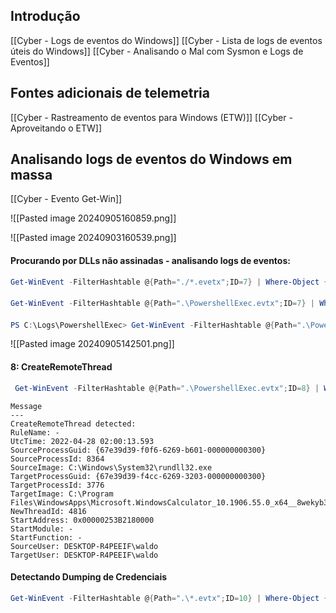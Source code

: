 ## Introdução
[[Cyber - Logs de eventos do Windows]]
[[Cyber - Lista de logs de eventos úteis do Windows]]
[[Cyber - Analisando o Mal com Sysmon e Logs de Eventos]]

## Fontes adicionais de telemetria
[[Cyber - Rastreamento de eventos para Windows (ETW)]]
[[Cyber - Aproveitando o ETW]]

## Analisando logs de eventos do Windows em massa
[[Cyber - Evento Get-Win]]

![[Pasted image 20240905160859.png]]


![[Pasted image 20240903160539.png]]

#### Procurando por DLLs não assinadas - analisando logs de eventos:

```powershell
Get-WinEvent -FilterHashtable @{Path="./*.evetx";ID=7} | Where-Object {$_.Properties[12].Value -eq "false"} | Select-Object -Property *
```


####
```powershell
Get-WinEvent -FilterHashtable @{Path=".\PowershellExec.evtx";ID=7} | Where-Object {$_.Properties[10].Value -eq "clrjit.dll"} | Select-Object -Property Message | Format-Table -AutoSize -Wrap
```

#### 
```powershell
PS C:\Logs\PowershellExec> Get-WinEvent -FilterHashtable @{Path=".\PowershellExec.evtx";ID=7} | Where-Object {$_.Properties[3].Value -eq "3776"} | Select-Object -Index 0 | Format-Table -AutoSize -Wrap
```
![[Pasted image 20240905142501.png]]

#### 8: CreateRemoteThread
```powershell
 Get-WinEvent -FilterHashtable @{Path=".\PowershellExec.evtx";ID=8} | Where-Object {$_.Properties.Value -like "*"} | Select-Object -Property Message | Format-Table -AutoSize -Wrap
```
```
Message
---
CreateRemoteThread detected:
RuleName: -
UtcTime: 2022-04-28 02:00:13.593
SourceProcessGuid: {67e39d39-f0f6-6269-b601-000000000300}
SourceProcessId: 8364
SourceImage: C:\Windows\System32\rundll32.exe
TargetProcessGuid: {67e39d39-f4cc-6269-3203-000000000300}
TargetProcessId: 3776
TargetImage: C:\Program Files\WindowsApps\Microsoft.WindowsCalculator_10.1906.55.0_x64__8wekyb3d8bbwe\Calculator.exe
NewThreadId: 4816
StartAddress: 0x00000253B2180000
StartModule: -
StartFunction: -
SourceUser: DESKTOP-R4PEEIF\waldo
TargetUser: DESKTOP-R4PEEIF\waldo
```

#### Detectando Dumping de Credenciais
```powershell
Get-WinEvent -FilterHashtable @{Path=".\*.evtx";ID=10} | Where-Object {$_.Properties[11].Value -like "*waldo" -and -not ($_.Properties[12].Value -like "*waldo")} | Select-Object -Property Message | Format-Table -AutoSize -Wrap
```